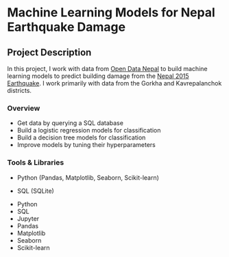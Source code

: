 # Machine Learning Models for Nepal Earthquake Damage

## Project Description
In this project, I work with data from [Open Data Nepal](https://opendatanepal.com) to build machine learning models to predict building damage from the [Nepal 2015 Earthquake](https://en.wikipedia.org/wiki/April_2015_Nepal_earthquake). I work primarily with data from the Gorkha and Kavrepalanchok districts.

### Overview
* Get data by querying a SQL database
* Build a logistic regression models for classification
* Build a decision tree models for classification
* Improve models by tuning their hyperparameters

### Tools & Libraries
* Python (Pandas, Matplotlib, Seaborn, Scikit-learn)
- SQL (SQLite)
* Python
* SQL
* Jupyter
* Pandas
* Matplotlib
* Seaborn
* Scikit-learn
